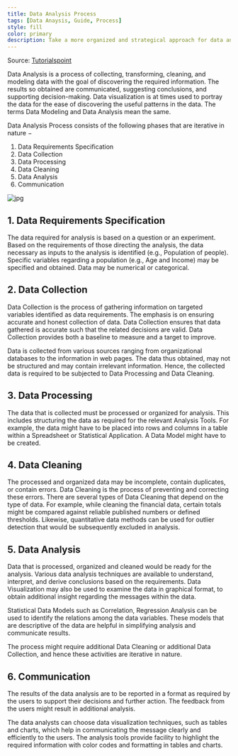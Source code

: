 ```yaml
---
title: Data Analysis Process
tags: [Data Anaysis, Guide, Process]
style: fill
color: primary
description: Take a more organized and strategical approach for data analysis
---
```


Source: [Tutorialspoint](https://www.tutorialspoint.com/excel_data_analysis/data_analysis_process.htm)

Data Analysis is a process of collecting, transforming, cleaning, and modeling data with the goal of discovering the required information. The results so obtained are communicated, suggesting conclusions, and supporting decision-making. Data visualization is at times used to portray the data for the ease of discovering the useful patterns in the data. The terms Data Modeling and Data Analysis mean the same.

Data Analysis Process consists of the following phases that are iterative in nature −

1. Data Requirements Specification
2. Data Collection
3. Data Processing
4. Data Cleaning
5. Data Analysis
6. Communication

![jpg](https://www.tutorialspoint.com/excel_data_analysis/images/data_analysis_process.jpg)

## 1. Data Requirements Specification

The data required for analysis is based on a question or an experiment. Based on the requirements of those directing the analysis, the data necessary as inputs to the analysis is identified (e.g., Population of people). Specific variables regarding a population (e.g., Age and Income) may be specified and obtained. Data may be numerical or categorical.

## 2. Data Collection

Data Collection is the process of gathering information on targeted variables identified as data requirements. The emphasis is on ensuring accurate and honest collection of data. Data Collection ensures that data gathered is accurate such that the related decisions are valid. Data Collection provides both a baseline to measure and a target to improve.

Data is collected from various sources ranging from organizational databases to the information in web pages. The data thus obtained, may not be structured and may contain irrelevant information. Hence, the collected data is required to be subjected to Data Processing and Data Cleaning.

## 3. Data Processing

The data that is collected must be processed or organized for analysis. This includes structuring the data as required for the relevant Analysis Tools. For example, the data might have to be placed into rows and columns in a table within a Spreadsheet or Statistical Application. A Data Model might have to be created.

## 4. Data Cleaning

The processed and organized data may be incomplete, contain duplicates, or contain errors. Data Cleaning is the process of preventing and correcting these errors. There are several types of Data Cleaning that depend on the type of data. For example, while cleaning the financial data, certain totals might be compared against reliable published numbers or defined thresholds. Likewise, quantitative data methods can be used for outlier detection that would be subsequently excluded in analysis.

## 5. Data Analysis

Data that is processed, organized and cleaned would be ready for the analysis. Various data analysis techniques are available to understand, interpret, and derive conclusions based on the requirements. Data Visualization may also be used to examine the data in graphical format, to obtain additional insight regarding the messages within the data.

Statistical Data Models such as Correlation, Regression Analysis can be used to identify the relations among the data variables. These models that are descriptive of the data are helpful in simplifying analysis and communicate results.

The process might require additional Data Cleaning or additional Data Collection, and hence these activities are iterative in nature.

## 6. Communication

The results of the data analysis are to be reported in a format as required by the users to support their decisions and further action. The feedback from the users might result in additional analysis.

The data analysts can choose data visualization techniques, such as tables and charts, which help in communicating the message clearly and efficiently to the users. The analysis tools provide facility to highlight the required information with color codes and formatting in tables and charts.